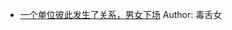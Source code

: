 - [一个单位彼此发生了关系，男女下场](http://wechatscope.jmsc.hku.hk:8000/html?fn=gh_98589e99a248_2018-07-25_2676100499_0sJ6CGegP2.y.tar.gz)
Author: 毒舌女
